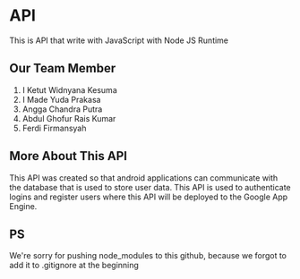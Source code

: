 # API
This is API that write with JavaScript with Node JS Runtime

## Our Team Member
1. I Ketut Widnyana Kesuma
2. I Made Yuda Prakasa
3. Angga Chandra Putra
4. Abdul Ghofur Rais Kumar
5. Ferdi Firmansyah

## More About This API
This API was created so that android applications can communicate with the database that is used to store user data. This API is used to authenticate logins and register users where this API will be deployed to the Google App Engine.

## PS
We're sorry for pushing node_modules to this github, because we forgot to add it to .gitignore at the beginning


